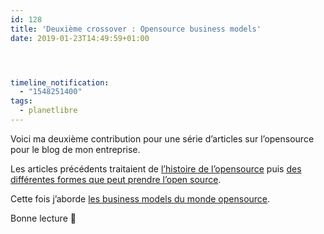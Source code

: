 ```yaml
---
id: 128
title: 'Deuxième crossover : Opensource business models'
date: 2019-01-23T14:49:59+01:00




timeline_notification:
  - "1548251400"
tags:
  - planetlibre
---
```

Voici ma deuxième contribution pour une série d&rsquo;articles sur l&rsquo;opensource pour le blog de mon entreprise.

Les articles précédents traitaient de [l&rsquo;histoire de l&rsquo;opensource](https://blog.worldline.tech/2018/10/29/opensource-history.html) puis [des différentes formes que peut prendre l&rsquo;open source](https://blog.worldline.tech/2018/12/19/FOSS-dimensions.html).

Cette fois j&rsquo;aborde [les business models du monde opensource](https://blog.worldline.tech/2019/01/23/opensource-business-models.html).

Bonne lecture 🙂